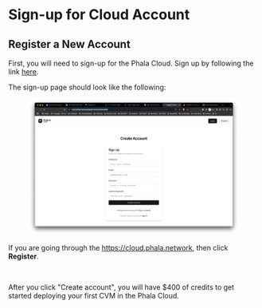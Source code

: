 # Sign-up for Cloud Account

## Register a New Account

First, you will need to sign-up for the Phala Cloud. Sign up by following the link [here](https://cloud.phala.network/register?invite=beta).&#x20;

The sign-up page should look like the following:

<figure><img src="../../.gitbook/assets/image (10).png" alt=""><figcaption></figcaption></figure>

If you are going through the https://cloud.phala.network, then click **Register**.

<figure><img src="../../.gitbook/assets/Screenshot 2025-03-04 at 19.19.14.png" alt=""><figcaption></figcaption></figure>

After you click "Create account", you will have $400 of credits to get started deploying your first CVM in the Phala Cloud.
